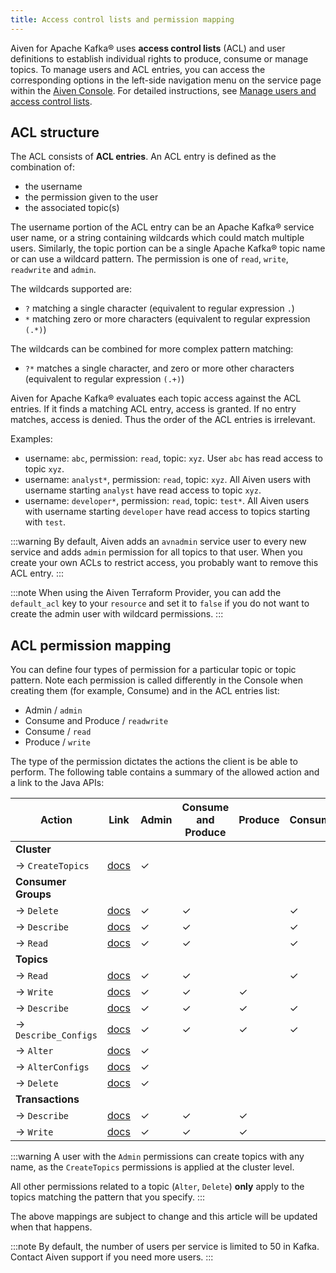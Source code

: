 ```yaml
---
title: Access control lists and permission mapping
---
```


Aiven for Apache Kafka® uses **access control lists** (ACL) and user
definitions to establish individual rights to produce, consume or manage
topics. To manage users and ACL entries, you can access the
corresponding options in the left-side navigation menu on the service
page within the [Aiven Console](https://console.aiven.io/). For detailed
instructions, see
[Manage users and access control lists](/docs/products/kafka/howto/manage-acls).

## ACL structure

The ACL consists of **ACL entries**. An ACL entry is defined as the
combination of:

-   the username
-   the permission given to the user
-   the associated topic(s)

The username portion of the ACL entry can be an Apache Kafka® service
user name, or a string containing wildcards which could match multiple
users. Similarly, the topic portion can be a single Apache Kafka® topic
name or can use a wildcard pattern. The permission is one of `read`,
`write`, `readwrite` and `admin`.

The wildcards supported are:

-   `?` matching a single character (equivalent to regular expression
    `.`)
-   `*` matching zero or more characters (equivalent to regular
    expression `(.*)`)

The wildcards can be combined for more complex pattern matching:

-   `?*` matches a single character, and zero or more other
    characters (equivalent to regular expression `(.+)`)

Aiven for Apache Kafka® evaluates each topic access against the ACL
entries. If it finds a matching ACL entry, access is granted. If no
entry matches, access is denied. Thus the order of the ACL entries is
irrelevant.

Examples:

-   username: `abc`, permission: `read`, topic: `xyz`. User `abc` has
    read access to topic `xyz`.
-   username: `analyst*`, permission: `read`, topic: `xyz`. All Aiven
    users with username starting `analyst` have read access to topic
    `xyz`.
-   username: `developer*`, permission: `read`, topic: `test*`. All
    Aiven users with username starting `developer` have read access to
    topics starting with `test`.

:::warning
By default, Aiven adds an `avnadmin` service user to every new service
and adds `admin` permission for all topics to that user. When you create
your own ACLs to restrict access, you probably want to remove this ACL
entry.
:::

:::note
When using the Aiven Terraform Provider, you can add the `default_acl`
key to your `resource` and set it to `false` if you do not want to
create the admin user with wildcard permissions.
:::

## ACL permission mapping

You can define four types of permission for a particular topic or topic
pattern. Note each permission is called differently in the Console when
creating them (for example, Consume) and in the ACL entries list:

-   Admin / `admin`
-   Consume and Produce / `readwrite`
-   Consume / `read`
-   Produce / `write`

The type of the permission dictates the actions the client is be able to
perform. The following table contains a summary of the allowed action
and a link to the Java APIs:

| Action               | Link                                                                                                                                                                                               | Admin | Consume and Produce | Produce | Consume |
| -------------------- | -------------------------------------------------------------------------------------------------------------------------------------------------------------------------------------------------- | ----- | ------------------- | ------- | ------- |
| **Cluster**          |                                                                                                                                                                                                    |       |                     |         |         |
| → `CreateTopics`     | [docs](https://kafka.apache.org/30/javadoc/org/apache/kafka/clients/admin/Admin.html#createTopics(java.util.Collection))                                                                           | ✓     |                     |         |         |
| **Consumer Groups**  |                                                                                                                                                                                                    |       |                     |         |         |
| → `Delete`           | [docs](https://kafka.apache.org/30/javadoc/org/apache/kafka/clients/admin/Admin.html#deleteConsumerGroups(java.util.Collection))                                                                   | ✓     | ✓                   |         | ✓       |
| → `Describe`         | [docs](https://kafka.apache.org/30/javadoc/org/apache/kafka/clients/admin/Admin.html#describeConsumerGroups(java.util.Collection))                                                                 | ✓     | ✓                   |         | ✓       |
| → `Read`             | [docs](https://kafka.apache.org/30/javadoc/org/apache/kafka/clients/admin/Admin.html#listConsumerGroups(org.apache.kafka.clients.admin.ListConsumerGroupsOptions))                                 | ✓     | ✓                   |         | ✓       |
| **Topics**           |                                                                                                                                                                                                    |       |                     |         |         |
| → `Read`             | [docs](https://kafka.apache.org/30/javadoc/org/apache/kafka/clients/consumer/KafkaConsumer.html#poll(java.time.Duration))                                                                          | ✓     | ✓                   |         | ✓       |
| → `Write`            | [docs](https://kafka.apache.org/30/javadoc/org/apache/kafka/clients/producer/KafkaProducer.html#send(org.apache.kafka.clients.producer.ProducerRecord,org.apache.kafka.clients.producer.Callback)) | ✓     | ✓                   | ✓       |         |
| → `Describe`         | [docs](https://kafka.apache.org/30/javadoc/org/apache/kafka/clients/admin/Admin.html#listTransactions())                                                                                           | ✓     | ✓                   | ✓       | ✓       |
| → `Describe_Configs` | [docs](https://kafka.apache.org/30/javadoc/org/apache/kafka/clients/admin/Admin.html#describeTopics(java.util.Collection))                                                                         | ✓     | ✓                   | ✓       | ✓       |
| → `Alter`            | [docs](https://kafka.apache.org/30/javadoc/org/apache/kafka/clients/admin/Admin.html#alterConfigs(java.util.Map))                                                                                  | ✓     |                     |         |         |
| → `AlterConfigs`     | [docs](https://kafka.apache.org/30/javadoc/org/apache/kafka/clients/admin/Admin.html#alterConfigs(java.util.Map))                                                                                  | ✓     |                     |         |         |
| → `Delete`           | [docs](https://kafka.apache.org/30/javadoc/org/apache/kafka/clients/admin/Admin.html#deleteTopics(java.util.Collection))                                                                           | ✓     |                     |         |         |
| **Transactions**     |                                                                                                                                                                                                    |       |                     |         |         |
| → `Describe`         | [docs](https://kafka.apache.org/30/javadoc/org/apache/kafka/clients/admin/Admin.html#describeTransactions(java.util.Collection))                                                                   | ✓     | ✓                   | ✓       |         |
| → `Write`            | [docs](https://kafka.apache.org/30/javadoc/org/apache/kafka/clients/producer/KafkaProducer.html#beginTransaction())                                                                                | ✓     | ✓                   | ✓       |         |

:::warning
A user with the `Admin` permissions can create topics with any name, as
the `CreateTopics` permissions is applied at the cluster level.

All other permissions related to a topic (`Alter`, `Delete`) **only**
apply to the topics matching the pattern that you specify.
:::

The above mappings are subject to change and this article will be
updated when that happens.

:::note
By default, the number of users per service is limited to 50 in Kafka.
Contact Aiven support if you need more users.
:::
